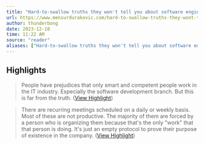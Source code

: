 ```yaml
---
title: "Hard-to-swallow truths they won't tell you about software engineer job"
url: https://www.mensurdurakovic.com/hard-to-swallow-truths-they-wont-tell-you-about-software-engineer-job/
author: thunderbong
date: 2023-12-10
time: 11:22 AM
source: "reader"
aliases: ["Hard-to-swallow truths they won't tell you about software engineer job"]
---
```

## Highlights
> People have prejudices that only smart and competent people work in the IT industry. Especially the software development branch. But this is far from the truth. ([View Highlight](https://read.readwise.io/read/01hetsje13068f33bq4m2y8qh3))

> There are recurring meetings scheduled on a daily or weekly basis. Most of these are not productive. The majority of them are forced by a person who is organizing them because that's the only "work" that that person is doing.
> It's just an empty protocol to prove their purpose of existence in the company. ([View Highlight](https://read.readwise.io/read/01hetsmj3kcm94nbpvty8w9yj6))

